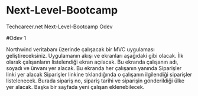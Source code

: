 # Next-Level-Bootcamp
Techcareer.net Next-Level-Bootcamp Odev

#Odev 1

Northwind veritabanı üzerinde çalışacak bir MVC uygulaması geliştireceksiniz. Uygulamanın akışı ve ekranları aşağıdaki gibi olacak.
İlk olarak çalışanların listelendiği ekran açılacak. Bu ekranda çalışanın adı, soyadı ve ünvanı yer alacak.
Bu ekranda her çalışanın yanında Siparişler linki yer alacak
Siparişler linkine tıklandığında o çalışanın ilgilendiği siparişler listelenecek. Burada sipariş no, sipariş tarihi ve siparişin gönderildiği ülke yer alacak.
Başka bir sayfada yeni çalışan eklenebilecek.
